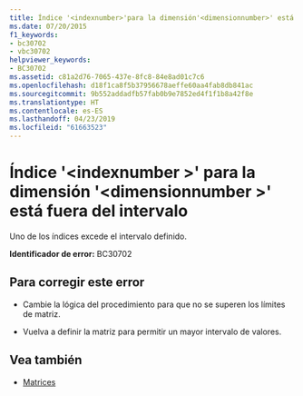 ```yaml
---
title: Índice '<indexnumber>'para la dimensión'<dimensionnumber>' está fuera del intervalo
ms.date: 07/20/2015
f1_keywords:
- bc30702
- vbc30702
helpviewer_keywords:
- BC30702
ms.assetid: c81a2d76-7065-437e-8fc8-84e8ad01c7c6
ms.openlocfilehash: d18f1ca8f5b37956678aeffe60aa4fab8db841ac
ms.sourcegitcommit: 9b552addadfb57fab0b9e7852ed4f1f1b8a42f8e
ms.translationtype: HT
ms.contentlocale: es-ES
ms.lasthandoff: 04/23/2019
ms.locfileid: "61663523"
---
```

# <a name="index-indexnumber-for-dimension-dimensionnumber-is-out-of-range"></a>Índice '\<indexnumber >' para la dimensión '\<dimensionnumber >' está fuera del intervalo
Uno de los índices excede el intervalo definido.  
  
 **Identificador de error:** BC30702  
  
## <a name="to-correct-this-error"></a>Para corregir este error  
  
- Cambie la lógica del procedimiento para que no se superen los límites de matriz.  
  
- Vuelva a definir la matriz para permitir un mayor intervalo de valores.  
  
## <a name="see-also"></a>Vea también

- [Matrices](../../visual-basic/programming-guide/language-features/arrays/index.md)
